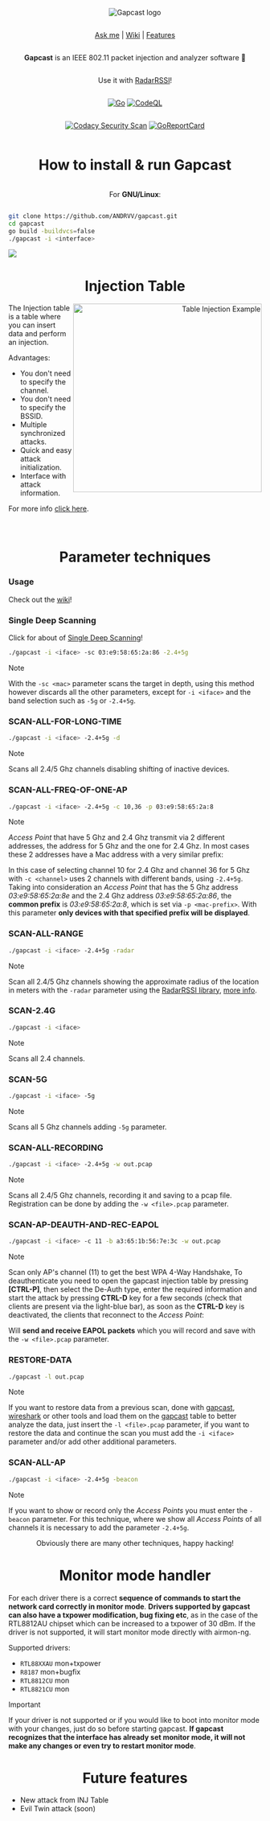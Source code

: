 <meta name="description" content="Gapcast is an IEEE 802.11 packet injection and analyzer software. The purpose of gapcast is to accurately detect each router's clients, analyze, capture and inject packets. Gapcast adds more and more parameters for filters and functionality during releases. Gapcast therefore requires good documentation to use the software to its fullest.">

<div align="center" style="display:grid;place-items:center;">
<p>
    <img src="https://github.com/ANDRVV/gapcast/blob/main/images/gapcast-t.png?raw=true" alt="Gapcast logo">
</p>
    
[Ask me](mailto:vaccaro.andrea45@gmail.com) | [Wiki](https://github.com/ANDRVV/gapcast/wiki) | [Features](https://github.com/ANDRVV/gapcast#features)

<p align="center"><strong>Gapcast</strong> is an IEEE 802.11 packet injection and analyzer software 📡</p>
<p align="center">Use it with <a href="https://github.com/ANDRVV/gapcast/wiki#-radar">RadarRSSI</a>!</p>

<div align="center" style="display:grid;place-items:center;">

[![Go](https://github.com/ANDRVV/gapcast/actions/workflows/go.yml/badge.svg)](https://github.com/ANDRVV/gapcast/actions/workflows/go.yml) [![CodeQL](https://github.com/ANDRVV/gapcast/actions/workflows/codeql.yml/badge.svg)](https://github.com/ANDRVV/gapcast/actions/workflows/codeql.yml) 

[![Codacy Security Scan](https://github.com/ANDRVV/gapcast/actions/workflows/codacy.yml/badge.svg)](https://github.com/ANDRVV/gapcast/actions/workflows/codacy.yml) [![GoReportCard](https://goreportcard.com/badge/github.com/andrvv/gapcast)](https://goreportcard.com/report/github.com/andrvv/gapcast)
</div>

<h1 align="center">How to install & run Gapcast</h1>

<p align="center">For <strong>GNU/Linux</strong>:</p>
</div>

```bash
git clone https://github.com/ANDRVV/gapcast.git
cd gapcast
go build -buildvcs=false
./gapcast -i <interface>
```

![](https://github.com/ANDRVV/gapcast/blob/main/images/gapcast-scan.png?raw=true)

<h1 align="center">Injection Table</h1>

<a align="right" href="https://github.com/ANDRVV/gapcast/wiki/Injection-Table"><img src="https://github.com/ANDRVV/gapcast/blob/main/images/injtype-selection.png?raw=true" alt="Table Injection Example" align="right" width="375"></a>
<p align="left">The Injection table is a table where you can insert data and perform an injection.</p>

<p>Advantages:</p>
<ul>
    <li>You don't need to specify the channel.</li>
    <li>You don't need to specify the BSSID.</li>
    <li>Multiple synchronized attacks.</li>
    <li>Quick and easy attack initialization.</li>
    <li>Interface with attack information.</li>
</ul>

<p>For more info <a href="https://github.com/ANDRVV/gapcast/wiki/Injection-Table">click here</a>.</p>

<br>

<h1 align="center">Parameter techniques</h1>
<h3>Usage</h3>

<p>Check out the <a href="https://github.com/ANDRVV/gapcast/wiki">wiki</a>!</p>

<h3>Single Deep Scanning</h3>

Click for about of [Single Deep Scanning](https://github.com/ANDRVV/gapcast/wiki/Single-deep-scanning)!

```bash
./gapcast -i <iface> -sc 03:e9:58:65:2a:86 -2.4+5g
```
> [!Note]
> 
> With the `-sc <mac>` parameter scans the target in depth, using this method however discards all the other parameters, except for `-i <iface>` and the band selection such as `-5g` or `-2.4+5g`.

<h3>SCAN-ALL-FOR-LONG-TIME</h3>

```bash
./gapcast -i <iface> -2.4+5g -d
```
> [!Note]
> 
> Scans all 2.4/5 Ghz channels disabling shifting of inactive devices.

<h3>SCAN-ALL-FREQ-OF-ONE-AP</h3>

```bash
./gapcast -i <iface> -2.4+5g -c 10,36 -p 03:e9:58:65:2a:8
```
> [!Note]
> 
> *Access Point* that have 5 Ghz and 2.4 Ghz transmit via 2 different addresses, the address for 5 Ghz and the one for 2.4 Ghz. In most cases these 2 addresses have a Mac address with a very similar prefix:
> 
> In this case of selecting channel 10 for 2.4 Ghz and channel 36 for 5 Ghz with ```-c <channel>``` uses 2 channels with different bands, using ```-2.4+5g```. Taking into consideration an *Access Point* that has the 5 Ghz address *03:e9:58:65:2a:8e* and the 2.4 Ghz address *03:e9:58:65:2a:86*, the **common prefix** is *03:e9:58:65:2a:8*, which is set via ```-p <mac-prefix>```.
> With this parameter **only devices with that specified prefix will be displayed**.

<h3>SCAN-ALL-RANGE</h3>

```bash
./gapcast -i <iface> -2.4+5g -radar
```
> [!Note]
>
> Scan all 2.4/5 Ghz channels showing the approximate radius of the location in meters with the ```-radar``` parameter using the [RadarRSSI library](https://github.com/ANDRVV/RadarRSSI), [more info](https://github.com/ANDRVV/gapcast/wiki#-radar).

<h3>SCAN-2.4G</h3>

```bash
./gapcast -i <iface>
```
> [!Note]
> 
> Scans all 2.4 channels.

<h3>SCAN-5G</h3>

```bash
./gapcast -i <iface> -5g
```
> [!Note]
> 
> Scans all 5 Ghz channels adding ```-5g``` parameter.

<h3>SCAN-ALL-RECORDING</h3>

```bash
./gapcast -i <iface> -2.4+5g -w out.pcap
```
> [!Note]
> 
> Scans all 2.4/5 Ghz channels, recording it and saving to a pcap file. Registration can be done by adding the ```-w <file>.pcap``` parameter.

<h3>SCAN-AP-DEAUTH-AND-REC-EAPOL</h3>

```bash
./gapcast -i <iface> -c 11 -b a3:65:1b:56:7e:3c -w out.pcap
```
> [!Note]
> 
> Scan only AP's channel (11) to get the best WPA 4-Way Handshake, To deauthenticate you need to open the gapcast injection table by pressing **[CTRL-P]**, then select the De-Auth type, enter the required information and start the attack by pressing **CTRL-D** key for a few seconds (check that clients are present via the light-blue bar), as soon as the **CTRL-D** key is deactivated, the clients that reconnect to the *Access Point*:
> 
> Will **send and receive EAPOL packets** which you will record and save with the ```-w <file>.pcap``` parameter.

<h3>RESTORE-DATA</h3>

```bash
./gapcast -l out.pcap
```
> [!Note]
> 
> If you want to restore data from a previous scan, done with [gapcast](https://github.com/ANDRVV/gapcast), [wireshark](https://github.com/wireshark/wireshark) or other tools and load them on the [gapcast](https://github.com/ANDRVV/gapcast) table to better analyze the data, just insert the ```-l <file>.pcap``` parameter, if you want to restore the data and continue the scan you must add the ```-i <iface>``` parameter and/or add other additional parameters.

<h3>SCAN-ALL-AP</h3>

```bash
./gapcast -i <iface> -2.4+5g -beacon 
```
> [!Note]
> 
> If you want to show or record only the *Access Points* you must enter the ```-beacon``` parameter. For this technique, where we show all *Access Points* of all channels it is necessary to add the parameter ```-2.4+5g```.

<p align="center">Obviously there are many other techniques, happy hacking!</p>

<h1 align="center">Monitor mode handler</h1>

<p>For each driver there is a correct <strong>sequence of commands to start the network card correctly in monitor mode</strong>. <strong>Drivers supported by gapcast can also have a txpower modification, bug fixing etc</strong>, as in the case of the RTL8812AU chipset which can be increased to a txpower of 30 dBm. If the driver is not supported, it will start monitor mode directly with airmon-ng.</p>
<p>Supported drivers:</p>
<ul>
    <li><code>RTL88XXAU</code> mon+txpower</li>
    <li><code>R8187</code> mon+bugfix</li>
    <li><code>RTL8812CU</code> mon</li>
    <li><code>RTL8821CU</code> mon</li>
</ul>

> [!IMPORTANT]
> 
> If your driver is not supported or if you would like to boot into monitor mode with your changes, just do so before starting gapcast. **If gapcast recognizes that the interface has already set monitor mode, it will not make any changes or even try to restart monitor mode**.

<h1 align="center">Future features</h1>
<ul>
<li>New attack from INJ Table</li>
<li>Evil Twin attack (soon)</li>
</ul>
